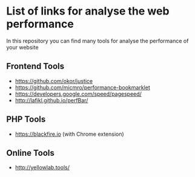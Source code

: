 # List of links for analyse the web performance

In this repository you can find many tools for analyse the performance of your website

## Frontend Tools
- https://github.com/okor/justice
- https://github.com/micmro/performance-bookmarklet
- https://developers.google.com/speed/pagespeed/
- http://lafikl.github.io/perfBar/

## PHP Tools
- https://blackfire.io (with Chrome extension)

## Online Tools
- http://yellowlab.tools/
